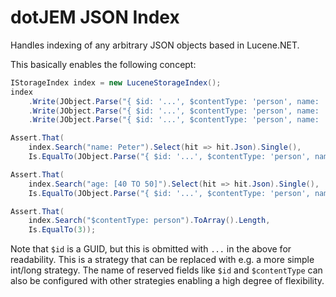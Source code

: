 dotJEM JSON Index
=================

Handles indexing of any arbitrary JSON objects based in Lucene.NET.

This basically enables the following concept:

```C#
IStorageIndex index = new LuceneStorageIndex();
index
    .Write(JObject.Parse("{ $id: '...', $contentType: 'person', name: 'Peter', age: 20 }"))
    .Write(JObject.Parse("{ $id: '...', $contentType: 'person', name: 'Lars', age: 30 }"))
    .Write(JObject.Parse("{ $id: '...', $contentType: 'person', name: 'John', age: 42 }"));

Assert.That(
    index.Search("name: Peter").Select(hit => hit.Json).Single(),
    Is.EqualTo(JObject.Parse("{ $id: '...', $contentType: 'person', name: 'Peter', age: 20 }")));

Assert.That(
    index.Search("age: [40 TO 50]").Select(hit => hit.Json).Single(),
    Is.EqualTo(JObject.Parse("{ $id: '...', $contentType: 'person', name: 'John', age: 42 }")));

Assert.That(
    index.Search("$contentType: person").ToArray().Length,
    Is.EqualTo(3));
```

Note that `$id` is a GUID, but this is obmitted with `...` in the above for readability. This is a strategy that can be replaced with e.g. a more simple int/long strategy. The name of reserved fields like `$id` and `$contentType` can also be configured with other strategies enabling a high degree of flexibility.

